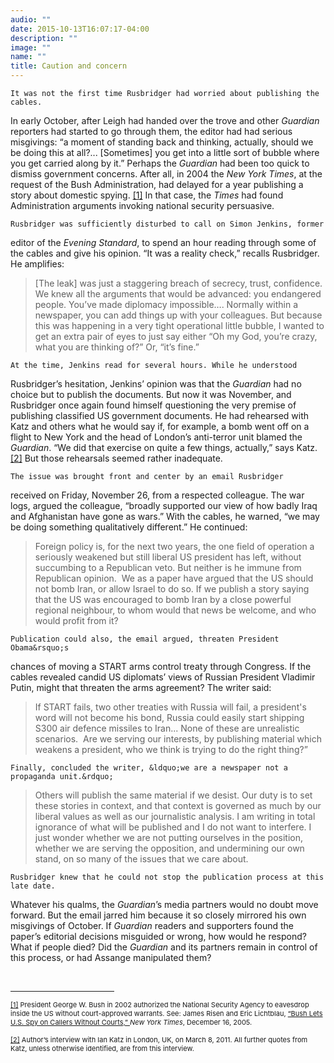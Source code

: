 ```yaml
---
audio: ""
date: 2015-10-13T16:07:17-04:00
description: ""
image: ""
name: ""
title: Caution and concern
---
```


	It was not the first time Rusbridger had worried about publishing the cables. 
In early October, after Leigh had handed over the trove and other <em>Guardian</em> 
reporters had started to go through them, the editor had had serious misgivings: 
&ldquo;a moment of standing back and thinking, actually, should we be doing this 
at all?... [Sometimes] you get into a little sort of bubble where you get carried 
along by it.&rdquo; Perhaps the <em>Guardian</em> had been too quick to dismiss 
government concerns. After all, in 2004 the <em>New York Times</em>, at the 
request of the Bush Administration, had delayed for a year publishing a story 
about domestic spying.
<a href="case_id_70_id_635_pid_0.html#_ftn1" name="_ftnref1" title="">[1]</a> 
In that case, the <em>Times</em> had found Administration arguments invoking 
national security persuasive.
	

	Rusbridger was sufficiently disturbed to call on Simon Jenkins, former 
editor of the <em>Evening Standard</em>, to spend an hour reading through 
some of the cables and give his opinion. &ldquo;It was a reality check,&rdquo; 
recalls Rusbridger. He amplifies:
	
<blockquote>
		[The leak] was just a staggering breach of secrecy, trust, confidence. 
		We knew all the arguments that would be advanced: you endangered people. 
		You&rsquo;ve made diplomacy impossible&hellip;. Normally within a newspaper, 
		you can add things up with your colleagues. But because this was happening 
		in a very tight operational little bubble, I wanted to get an extra pair of 
		eyes to just say either &ldquo;Oh my God, you&rsquo;re crazy, what you are 
		thinking of?&rdquo; Or, &ldquo;it&rsquo;s fine.&rdquo;
</blockquote>


	At the time, Jenkins read for several hours. While he understood 
Rusbridger&rsquo;s hesitation, Jenkins&rsquo; opinion was that the <em>Guardian</em> 
had no choice but to publish the documents. But now it was November, and Rusbridger 
once again found himself questioning the very premise of publishing classified US 
government documents. He had rehearsed with Katz and others what he would say if, 
for example, a bomb went off on a flight to New York and the head of London&rsquo;s 
anti-terror unit blamed the <em>Guardian</em>. &ldquo;We did that exercise on quite a 
few things, actually,&rdquo; says Katz.
<a href="case_id_70_id_635_pid_0.html#_ftn2" name="_ftnref2" title="">[2]</a> 
But those rehearsals seemed rather inadequate.

	The issue was brought front and center by an email Rusbridger 
received on Friday, November 26, from a respected colleague. The war logs, 
argued the colleague, &ldquo;broadly supported our view of how badly 
Iraq and Afghanistan have gone as wars.&rdquo; With the cables, he 
warned, &ldquo;we may be doing something qualitatively different.&rdquo; 
He continued:

<blockquote>
		Foreign policy is, for the next two years, the one field of operation 
		a seriously weakened but still liberal US president has left, without 
		succumbing to a Republican veto. But neither is he immune from Republican 
		opinion. &nbsp;We as a paper have argued that the US should not bomb Iran, 
		or allow Israel to do so. If we publish a story saying that the US was 
		encouraged to bomb Iran by a close powerful regional neighbour, to whom 
		would that news be welcome, and who would profit from it?
</blockquote>


	Publication could also, the email argued, threaten President Obama&rsquo;s 
chances of moving a START arms control treaty through Congress. If the cables 
revealed candid US diplomats&rsquo; views of Russian President Vladimir Putin, 
might that threaten the arms agreement? The writer said:

<blockquote>
		If START fails, two other treaties with Russia will fail, 
		a president&#39;s word will not become his bond, Russia 
		could easily start shipping S300 air defence missiles to 
		Iran... None of these are unrealistic scenarios. &nbsp;Are 
		we serving our interests, by publishing material which weakens 
		a president, who we think is trying to do the right thing?&rdquo;
</blockquote>

	Finally, concluded the writer, &ldquo;we are a newspaper not a propaganda unit.&rdquo;

<blockquote>
		Others will publish the same material if we desist. 
		Our duty is to set these stories in context, and that 
		context is governed as much by our liberal values as 
		well as our journalistic analysis. I am writing in total 
		ignorance of what will be published and I do not want to 
		interfere. I just wonder whether we are not putting ourselves 
		in the position, whether we are serving the opposition, and 
		undermining our own stand, on so many of the issues that we 
		care about.
</blockquote>

	Rusbridger knew that he could not stop the publication process at this late date. 
Whatever his qualms, the <em>Guardian</em>&rsquo;s media partners would no doubt 
move forward. But the email jarred him because it so closely mirrored his own misgivings 
of October. If <em>Guardian</em> readers and supporters found the paper&rsquo;s editorial 
decisions misguided or wrong, how would he respond? What if people died? Did the 
<em>Guardian</em> and its partners remain in control of this process, or had Assange 
manipulated them?


<div>
	<br clear="all" />
	<hr align="left" size="1" width="33%" />
	<div id="ftn1">
		<p>
			<span style="font-size: 11px;">
			<a href="case_id_70_id_635_pid_0.html#_ftnref1" name="_ftn1" title="">[1]</a> 
			President George W. Bush in 2002 authorized the National Security Agency 
			to eavesdrop inside the US without court-approved warrants. See: James Risen 
			and Eric Lichtblau, 
			<a class="extlink" href="http://www.nytimes.com/2005/12/16/politics/16program.html" target="_blank">
			&ldquo;Bush Lets U.S. Spy on Callers Without Courts,&rdquo;
			</a> 
			<em>New York Times</em>, December 16, 2005.&nbsp;
			</span>
		</p>
	</div>
	<div id="ftn2">
		<p>
			<span style="font-size: 11px;">
			<a href="case_id_70_id_635_pid_0.html#_ftnref2" name="_ftn2" title="">[2]</a> 
			Author&rsquo;s interview with Ian Katz in London, UK, on March 8, 2011. 
			All further quotes from Katz, unless otherwise identified, are from this interview.
			</span>
		</p>
	</div>
</div>
</div>

